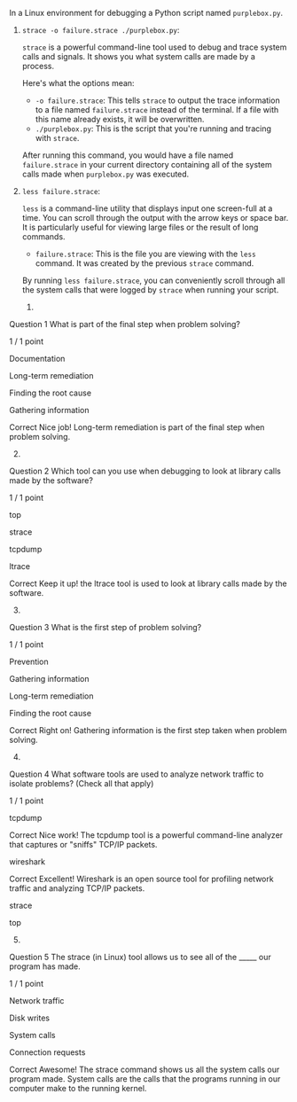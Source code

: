 In a Linux environment for debugging a Python script named `purplebox.py`.

1. `strace -o failure.strace ./purplebox.py`: 

    `strace` is a powerful command-line tool used to debug and trace system calls and signals. It shows you what system calls are made by a process. 

    Here's what the options mean:

    - `-o failure.strace`: This tells `strace` to output the trace information to a file named `failure.strace` instead of the terminal. If a file with this name already exists, it will be overwritten.
    - `./purplebox.py`: This is the script that you're running and tracing with `strace`.

    After running this command, you would have a file named `failure.strace` in your current directory containing all of the system calls made when `purplebox.py` was executed.

2. `less failure.strace`: 

    `less` is a command-line utility that displays input one screen-full at a time. You can scroll through the output with the arrow keys or space bar. It is particularly useful for viewing large files or the result of long commands.

    - `failure.strace`: This is the file you are viewing with the `less` command. It was created by the previous `strace` command.

    By running `less failure.strace`, you can conveniently scroll through all the system calls that were logged by `strace` when running your script.

    1.
Question 1
What is part of the final step when problem solving?

1 / 1 point

Documentation


Long-term remediation


Finding the root cause


Gathering information

Correct
Nice job! Long-term remediation is part of the final step when problem solving.

2.
Question 2
Which tool can you use when debugging to look at library calls made by the software?

1 / 1 point

top


strace


tcpdump


ltrace

Correct
Keep it up! the ltrace tool is used to look at library calls made by the software.

3.
Question 3
What is the first step of problem solving?

1 / 1 point

Prevention


Gathering information


Long-term remediation


Finding the root cause

Correct
Right on! Gathering information is the first step taken when problem solving.

4.
Question 4
What software tools are used to analyze network traffic to isolate problems? (Check all that apply)

1 / 1 point

tcpdump

Correct
Nice work! The tcpdump tool is a powerful command-line analyzer that captures or "sniffs" TCP/IP packets.


wireshark

Correct
Excellent! Wireshark is an open source tool for profiling network traffic and analyzing TCP/IP packets.


strace


top

5.
Question 5
The strace (in Linux) tool allows us to see all of the _____ our program has made.

1 / 1 point

Network traffic


Disk writes


System calls


Connection requests

Correct
Awesome! The strace command shows us all the system calls our program made. System calls are the calls that the programs running in our computer make to the running kernel.